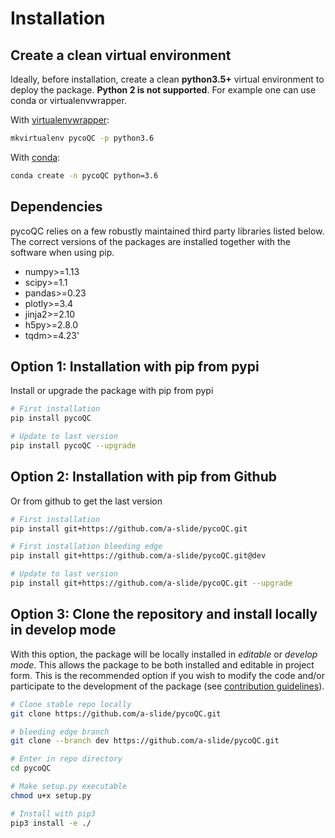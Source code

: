 # Installation

## Create a clean virtual environment

Ideally, before installation, create a clean **python3.5+** virtual environment to deploy the package. **Python 2 is not supported**.
For example one can use conda or virtualenvwrapper.

With [virtualenvwrapper](https://virtualenvwrapper.readthedocs.io/en/latest/install.html):

```bash
mkvirtualenv pycoQC -p python3.6
```

With [conda](https://conda.io/projects/conda/en/latest/user-guide/install/index.html):

```bash
conda create -n pycoQC python=3.6
```

## Dependencies

pycoQC relies on a few robustly maintained third party libraries listed below. The correct versions of the packages are installed together with the software when using pip.

* numpy>=1.13
* scipy>=1.1
* pandas>=0.23
* plotly>=3.4
* jinja2>=2.10
* h5py>=2.8.0
* tqdm>=4.23'

## Option 1: Installation with pip from pypi

Install or upgrade the package with pip from pypi

```bash
# First installation
pip install pycoQC

# Update to last version
pip install pycoQC --upgrade
```

## Option 2: Installation with pip from Github

Or from github to get the last version

```bash
# First installation
pip install git+https://github.com/a-slide/pycoQC.git

# First installation bleeding edge
pip install git+https://github.com/a-slide/pycoQC.git@dev

# Update to last version
pip install git+https://github.com/a-slide/pycoQC.git --upgrade
```

## Option 3: Clone the repository and install locally in develop mode

With this option, the package will be locally installed in *editable* or *develop mode*. This allows the package to be both installed and editable in project form. This is the recommended option if you wish to modify the code and/or participate to the development of the package (see [contribution guidelines](contributing.md)).

```bash
# Clone stable repo locally
git clone https://github.com/a-slide/pycoQC.git

# bleeding edge branch
git clone --branch dev https://github.com/a-slide/pycoQC.git

# Enter in repo directory
cd pycoQC

# Make setup.py executable
chmod u+x setup.py

# Install with pip3
pip3 install -e ./
```
